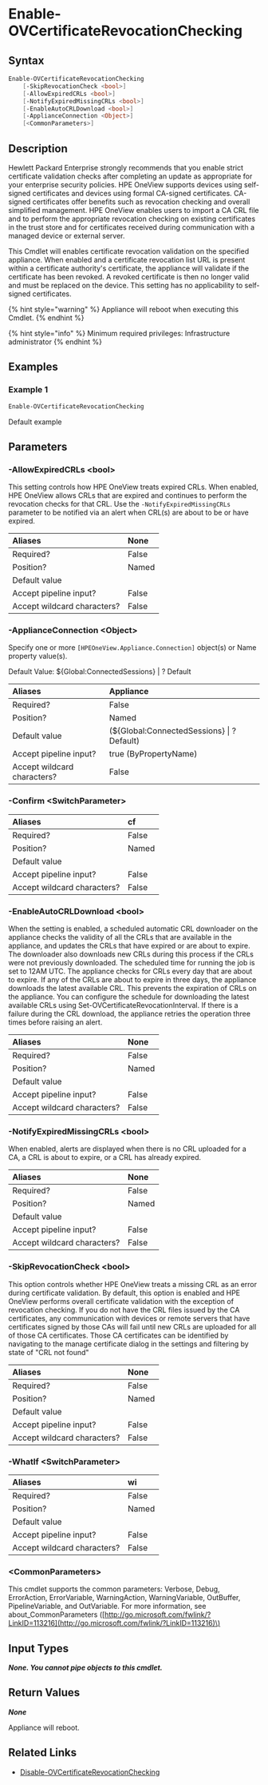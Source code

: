 ﻿---
description: Enable appliance certificate revocation checking.
---

# Enable-OVCertificateRevocationChecking

## Syntax

```powershell
Enable-OVCertificateRevocationChecking
    [-SkipRevocationCheck <bool>]
    [-AllowExpiredCRLs <bool>]
    [-NotifyExpiredMissingCRLs <bool>]
    [-EnableAutoCRLDownload <bool>]
    [-ApplianceConnection <Object>]
    [<CommonParameters>]
```

## Description

Hewlett Packard Enterprise strongly recommends that you enable strict certificate validation checks after completing an update as appropriate for your enterprise security policies. HPE OneView supports devices using self-signed certificates and devices using formal CA-signed certificates. CA-signed certificates offer benefits such as revocation checking and overall simplified management.  HPE OneView enables users to import a CA CRL file and to perform the appropriate revocation checking on existing certificates in the trust store and for certificates received during communication with a managed device or external server.

This Cmdlet will enables certificate revocation validation on the specified appliance.  When enabled and a certificate revocation list URL is present within a certificate authority's certificate, the appliance will validate if the certificate has been revoked.  A revoked certificate is then no longer valid and must be replaced on the device.  This setting has no applicability to self-signed certificates.

{% hint style="warning" %}
 Appliance will reboot when executing this Cmdlet.
{% endhint %}


{% hint style="info" %}
Minimum required privileges: Infrastructure administrator
{% endhint %}

## Examples

###  Example 1 

```powershell
Enable-OVCertificateRevocationChecking

```

Default example

## Parameters

### -AllowExpiredCRLs &lt;bool&gt;

This setting controls how HPE OneView treats expired CRLs. When enabled, HPE OneView allows CRLs that are expired and continues to perform the revocation checks for that CRL.  Use the `-NotifyExpiredMissingCRLs` parameter to be notified via an alert when CRL(s) are about to be or have expired.

| Aliases | None |
| :--- | :--- |
| Required? | False |
| Position? | Named |
| Default value |  |
| Accept pipeline input? | False |
| Accept wildcard characters? | False |

### -ApplianceConnection &lt;Object&gt;

Specify one or more `[HPEOneView.Appliance.Connection]` object(s) or Name property value(s).

Default Value: ${Global:ConnectedSessions} | ? Default

| Aliases | Appliance |
| :--- | :--- |
| Required? | False |
| Position? | Named |
| Default value | (${Global:ConnectedSessions} &vert; ? Default) |
| Accept pipeline input? | true (ByPropertyName) |
| Accept wildcard characters? | False |

### -Confirm &lt;SwitchParameter&gt;



| Aliases | cf |
| :--- | :--- |
| Required? | False |
| Position? | Named |
| Default value |  |
| Accept pipeline input? | False |
| Accept wildcard characters? | False |

### -EnableAutoCRLDownload &lt;bool&gt;

When the setting is enabled, a scheduled automatic CRL downloader on the appliance checks the validity of all the CRLs that are available in the appliance, and updates the CRLs that have expired or are about to expire. The downloader also downloads new CRLs during this process if the CRLs were not previously downloaded. The scheduled time for running the job is set to 12AM UTC. The appliance checks for CRLs every day that are about to expire. If any of the CRLs are about to expire in three days, the appliance downloads the latest available CRL. This prevents the expiration of CRLs on the appliance. You can configure the schedule for downloading the latest available CRLs using Set-OVCertificateRevocationInterval. If there is a failure during the CRL download, the appliance retries the operation three times before raising an alert.

| Aliases | None |
| :--- | :--- |
| Required? | False |
| Position? | Named |
| Default value |  |
| Accept pipeline input? | False |
| Accept wildcard characters? | False |

### -NotifyExpiredMissingCRLs &lt;bool&gt;

When enabled, alerts are displayed when there is no CRL uploaded for a CA, a CRL is about to expire, or a CRL has already expired.

| Aliases | None |
| :--- | :--- |
| Required? | False |
| Position? | Named |
| Default value |  |
| Accept pipeline input? | False |
| Accept wildcard characters? | False |

### -SkipRevocationCheck &lt;bool&gt;

This option controls whether HPE OneView treats a missing CRL as an error during certificate validation. By default, this option is enabled and HPE OneView performs overall certificate validation with the exception of revocation checking.  If you do not have the CRL files issued by the CA certificates, any communication with devices or remote servers that have certificates signed by those CAs will fail until new CRLs are uploaded for all of those CA certificates. Those CA certificates can be identified by navigating to the manage certificate dialog in the settings and filtering by state of "CRL not found"

| Aliases | None |
| :--- | :--- |
| Required? | False |
| Position? | Named |
| Default value |  |
| Accept pipeline input? | False |
| Accept wildcard characters? | False |

### -WhatIf &lt;SwitchParameter&gt;



| Aliases | wi |
| :--- | :--- |
| Required? | False |
| Position? | Named |
| Default value |  |
| Accept pipeline input? | False |
| Accept wildcard characters? | False |

### &lt;CommonParameters&gt;

This cmdlet supports the common parameters: Verbose, Debug, ErrorAction, ErrorVariable, WarningAction, WarningVariable, OutBuffer, PipelineVariable, and OutVariable. For more information, see about\_CommonParameters \([http://go.microsoft.com/fwlink/?LinkID=113216](http://go.microsoft.com/fwlink/?LinkID=113216)\)

## Input Types

_**None.  You cannot pipe objects to this cmdlet.**_

## Return Values

_**None**_

Appliance will reboot.


## Related Links

* [Disable-OVCertificateRevocationChecking](disable-ovcertificaterevocationchecking.md)
